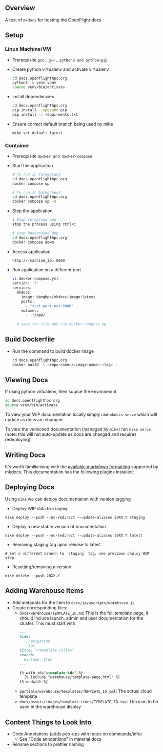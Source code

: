 ## Overview

A test of `mkdocs` for hosting the OpenFlight docs

## Setup

### Linux Machine/VM
- Prerequisite
  `gcc, g++, python3 and python-pip`

- Create python virtualenv and activate virtualenv
  ```bash
  cd docs.openflighthpc.org
  python3 -m venv venv
  source venv/bin/activate
  ```

-  Install dependencies
   ```bash
   cd docs.openflighthpc.org
   pip install --upgrade pip
   pip install -r requirments.txt
   ```

- Ensure correct default branch being used by mike
  ```bash
  mike set-default latest
  ```

### Container
- Prerequisite
  `docker and docker-compose`

- Start the application
  ```bash
  # To run in foregorund
  cd docs.openflighthpc.org
  docker compose up
  
  # To run in background
  cd docs.openflighthpc.org
  docker compose up -d 
  ```

- Stop the application
  ```bash
  # Stop foregrond app
  stop the process using ctrl+c
  
  # Stop background app
  cd docs.openflighthpc.org
  docker compose down
  ```

- Access application
  ```bash
  http://<machine_ip>:8000
  ```
  
- Run application on a different port
  ```bash
  vi docker-compose.yml
  version: '3'
  services:
    mkdocs:
      image: danghpc/mkdocs-image:latest
      ports:
        - "<set-port-no>:8000"
      volumes:
        - .:/app/
    
    # save the file and run docker-compose up 
  ```

## Build Dockerfile
- Run the command to build docker image
  ```bash
  cd docs.openflighthpc.org
  docker build -t <repo-name>/<image-name>:<tag> . 
  ```
## Viewing Docs

If using python virtualenv, then source the environemnt.
  ```bash
  cd docs.openflighthpc.org
  source venv/bin/activate
  ```

To view your WIP documentation locally simply use `mkdocs serve` which will update as docs are changed. 

To view the versioned documentation (managed by `mike`) run `mike serve` (note: this will not auto-update as docs are changed and requires redeploying).

## Writing Docs

It's worth familiarising with the [available markdown formatting](https://www.mkdocs.org/user-guide/writing-your-docs/#writing-with-markdown) supported by mkdocs. This documentation has the following plugins installed:


## Deploying Docs

Using `mike` we can deploy documentation with version tagging

- Deploy WIP data to `staging` 
```
mike deploy --push --no-redirect --update-aliases 20XX.Y staging
```

- Deploy a new stable version of documentation
```
mike deploy --push --no-redirect --update-aliases 20XX.Y latest
```

- Removing staging tag upon release to latest 
```
# Set a different branch to `staging` tag, see previous deploy WIP step
```

- Resetting/removing a version 
```
mike delete --push 20XX.Y
```

## Adding Warehouse Items

- Add metadata for the item to `docs/javascripts/warehouse.js`
- Create corresponding files:
    - `docs/warehouse/TEMPLATE_ID.md`: This is the full template page, it should include launch, admin and user documentation for the cluster. This must start with:
        ```markdown
        ---
        hide:
          - navigation
          - toc
        title: "<template title>"
        search:
          exclude: true
        ---

        {% with id="<template-id>" %}
          {% include "warehouse/template-page.html" %}
        {% endwith %}
        ```
    - `partials/warehouse/templates/TEMPLATE_ID.yml`: The actual cloud template
    - `docs/assets/images/template-icons/TEMPLATE_ID.svg`: The icon to be used in the warehouse display
    

## Content Things to Look Into

- Code Annotations (adds pop-ups with notes on commands/info) 
    - See "Code annotations" in material docs
- Rename sections to prettier naming
